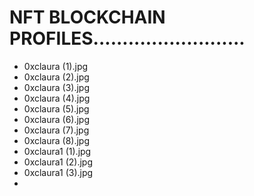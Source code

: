 # NFT BLOCKCHAIN PROFILES..........................
- 0xclaura (1).jpg
- 0xclaura (2).jpg
- 0xclaura (3).jpg
- 0xclaura (4).jpg
- 0xclaura (5).jpg
- 0xclaura (6).jpg
- 0xclaura (7).jpg
- 0xclaura (8).jpg
- 0xclaura1 (1).jpg
- 0xclaura1 (2).jpg
- 0xclaura1 (3).jpg
-
